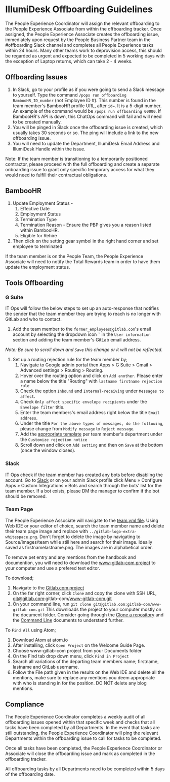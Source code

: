 # IllumiDesk Offboarding Guidelines

The People Experience Coordinator will assign the relevant offboarding to the People Experience Associate from within the offboarding tracker. Once assigned, the People Experience Associate creates the offboarding issue, immediately upon request by the People Business Partner team in the \#offboarding Slack channel and completes all People Experience tasks within 24 hours. Many other teams work to deprovision access, this should be regarded as urgent and expected to be completed in 5 working days with the exception of Laptop returns, which can take 2 - 4 weeks.

## Offboarding Issues <a id="offboarding-issues"></a>

1. In Slack, go to your profile as if you were going to send a Slack message to yourself. Type the command `/pops run offboarding BambooHR_ID_number` \(not Employee ID \#\). This number is found in the team member's BambooHR profile URL, after `id=`. It is a 5-digit number. An example of the command would be `/pops run offboarding 00000`. If BambooHR's API is down, this ChatOps command will fail and will need to be created manually.
2. You will be pinged in Slack once the offboarding issue is created, which usually takes 30 seconds or so. The ping will include a link to the new offboarding issue.
3. You will need to update the Department, IllumiDesk Email Address and IllumiDesk Handle within the issue.

Note: If the team member is transitioning to a temporarily positioned contractor, please proceed with the full offboarding and create a separate onboarding issue to grant only specific temporary access for what they would need to fulfill their contractual obligations.

## BambooHR <a id="bamboohr"></a>

1. Update Employment Status -
   1. Effective Date
   2. Employment Status
   3. Termination Type
   4. Termination Reason - Ensure the PBP gives you a reason listed within BambooHR.
   5. Eligible for Rehire
2. Then click on the setting gear symbol in the right hand corner and set employee to terminated

If the team member is on the People Team, the People Experience Associate will need to notify the Total Rewards team in order to have them update the employment status.

## Tools Offboarding <a id="tools-offboarding"></a>

### G Suite <a id="g-suite"></a>

IT Ops will follow the below steps to set up an auto-response that notifies the sender that the team member they are trying to reach is no longer with GitLab and who to contact.

1. Add the team member to the `former_employees@gitlab.com`'s email account by selecting the dropdown icon `ˇ` in the `User information` section and adding the team member's GitLab email address.

_Note: Be sure to scroll down and `Save` this change or it will not be reflected._

1. Set up a routing rejection rule for the team member by;
   1. Navigate to Google admin portal then Apps &gt; G Suite &gt; Gmail &gt; Advanced settings &gt; Routing &gt; Routing.
   2. Hover over the routing option and click on `Add another`. Please enter a name below the title "Routing" with `lastname firstname rejection rule`
   3. Check the option `Inbound` and `Internal-receiving` under `Messages to affect`.
   4. Check `Only affect specific envelope recipients` under the `Envelope filter` title.
   5. Enter the team members's email address right below the title `Email address`.
   6. Under the title `For the above types of messages, do the following`, please change from `Modify message` to `Reject message`.
   7. Add the [appropriate template](https://gitlab.com/gitlab-com/people-group/employment-templates-2/blob/master/Offboarding%20Rejection%20Email%20Templates) per team member's department under the `Customize rejection notice`
   8. Scroll down and click on `Add setting` and then on `Save` at the bottom \(once the window closes\).

### Slack <a id="slack"></a>

IT Ops check if the team member has created any bots before disabling the account. Go to [Slack](https://gitlab.slack.com/apps/manage) or on your admin Slack profile click Menu » Configure Apps » Custom Integrations » Bots and search through the bots' list for the team member. If a bot exists, please DM the manager to confirm if the bot should be removed.

### Team Page <a id="team-page"></a>

The People Experience Associate will navigate to the [team.yml file](https://gitlab.com/gitlab-com/www-gitlab-com/blob/master/data/team.yml). Using Web IDE or your editor of choice, search the team member name and delete their team page image and replace with `../gitlab-logo-extra-whitespace.png`. Don't forget to delete the image by navigating to Source/images/team while still here and search for their image. Ideally saved as firstnamelastname.png. The images are in alphabetical order.

To remove pet entry and any mentions from the handbook and documention, you will need to download the [www-gitlab-com project](https://gitlab.com/gitlab-com/www-gitlab-com) to your computer and use a prefered text editor.

To download;

1. Navigate to the [Gitlab.com project](https://gitlab.com/gitlab-com/www-gitlab-com)
2. On the far right corner, click `Clone` and copy the clone with SSH URL, git@gitlab.com:gitlab-com/www-gitlab-com.git
3. On your command line, run `git clone git@gitlab.com:gitlab-com/www-gitlab-com.git` This downloads the project to your computer mostly on the document folder. Consider going through the [Clone a repository](https://docs.gitlab.com/ee/gitlab-basics/start-using-git.html#clone-a-repository) and the [Command Line](https://docs.gitlab.com/ee/gitlab-basics/command-line-commands.html) documents to understand further.

To `Find All` using Atom;

1. Download Atom at atom.io
2. After installing, click `Open Project` on the Welcome Guide Page.
3. Choose www-gitlab-com project from your Documents folder
4. On the Find tab drop down menu, click `Find in Project`
5. Search all variations of the departing team members name; firstname, lastname and GitLab username.
6. Follow the File path given in the results on the Web IDE and delete all the mentions, make sure to replace any mentions you deem appropriate with who is standing in for the position. DO NOT delete any blog mentions.

## Compliance <a id="compliance"></a>

The People Experience Coordinator completes a weekly audit of all offboarding issues opened within that specific week and checks that all tasks have been completed by all Departments. In the event that tasks are still outstanding, the People Experience Coordinator will ping the relevant Departments within the offboarding issue to call for tasks to be completed.

Once all tasks have been completed, the People Experience Coordinator or Associate will close the offboarding issue and mark as completed in the offboarding tracker.

All offboarding tasks by all Departments need to be completed within 5 days of the offboarding date.

